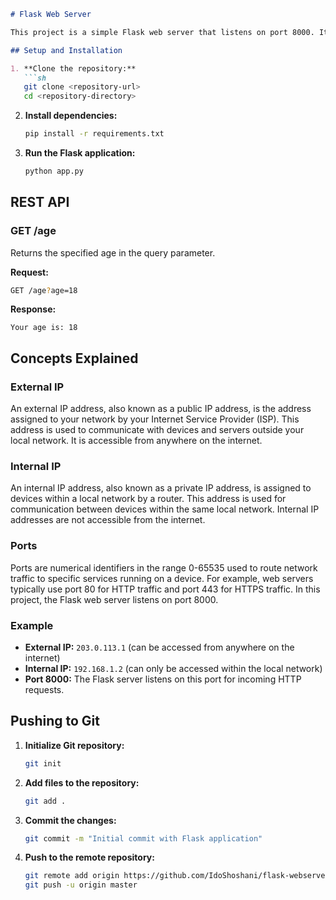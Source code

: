 ```markdown
# Flask Web Server

This project is a simple Flask web server that listens on port 8000. It includes a REST API endpoint that responds with a specified age.

## Setup and Installation

1. **Clone the repository:**
   ```sh
   git clone <repository-url>
   cd <repository-directory>
   ```

2. **Install dependencies:**
   ```sh
   pip install -r requirements.txt
   ```

3. **Run the Flask application:**
   ```sh
   python app.py
   ```

## REST API

### GET /age
Returns the specified age in the query parameter.

**Request:**
```sh
GET /age?age=18
```

**Response:**
```
Your age is: 18
```

## Concepts Explained

### External IP

An external IP address, also known as a public IP address, is the address assigned to your network by your Internet Service Provider (ISP). This address is used to communicate with devices and servers outside your local network. It is accessible from anywhere on the internet.

### Internal IP

An internal IP address, also known as a private IP address, is assigned to devices within a local network by a router. This address is used for communication between devices within the same local network. Internal IP addresses are not accessible from the internet.

### Ports

Ports are numerical identifiers in the range 0-65535 used to route network traffic to specific services running on a device. For example, web servers typically use port 80 for HTTP traffic and port 443 for HTTPS traffic. In this project, the Flask web server listens on port 8000.

### Example

- **External IP:** `203.0.113.1` (can be accessed from anywhere on the internet)
- **Internal IP:** `192.168.1.2` (can only be accessed within the local network)
- **Port 8000:** The Flask server listens on this port for incoming HTTP requests.

## Pushing to Git

1. **Initialize Git repository:**
   ```sh
   git init
   ```

2. **Add files to the repository:**
   ```sh
   git add .
   ```

3. **Commit the changes:**
   ```sh
   git commit -m "Initial commit with Flask application"
   ```

4. **Push to the remote repository:**
   ```sh
   git remote add origin https://github.com/IdoShoshani/flask-webserver.git
   git push -u origin master
   ```
